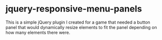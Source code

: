 jquery-responsive-menu-panels
=============================

This is a simple jQuery plugin I created for a game that needed a button panel that would dynamically resize elements to fit the panel depending on how many elements there were.
